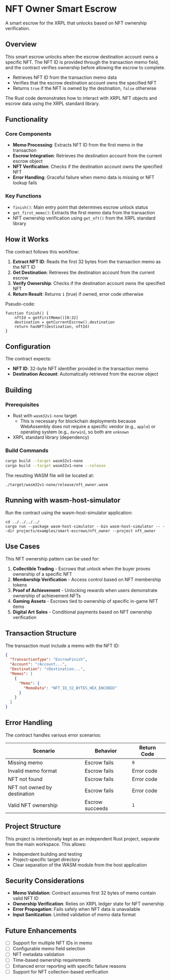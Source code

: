 # NFT Owner Smart Escrow

A smart escrow for the XRPL that unlocks based on NFT ownership verification.

## Overview

This smart escrow unlocks when the escrow destination account owns a specific NFT. The NFT ID is provided through the
transaction memo field, and the contract verifies ownership before allowing the escrow to complete.

- Retrieves NFT ID from the transaction memo data
- Verifies that the escrow destination account owns the specified NFT
- Returns `true` if the NFT is owned by the destination, `false` otherwise

The Rust code demonstrates how to interact with XRPL NFT objects and escrow data using the XRPL standard library.

## Functionality

### Core Components

- **Memo Processing**: Extracts NFT ID from the first memo in the transaction
- **Escrow Integration**: Retrieves the destination account from the current escrow object
- **NFT Verification**: Checks if the destination account owns the specified NFT
- **Error Handling**: Graceful failure when memo data is missing or NFT lookup fails

### Key Functions

- `finish()`: Main entry point that determines escrow unlock status
- `get_first_memo()`: Extracts the first memo data from the transaction
- NFT ownership verification using `get_nft()` from the XRPL standard library

## How it Works

The contract follows this workflow:

1. **Extract NFT ID**: Reads the first 32 bytes from the transaction memo as the NFT ID
2. **Get Destination**: Retrieves the destination account from the current escrow
3. **Verify Ownership**: Checks if the destination account owns the specified NFT
4. **Return Result**: Returns `1` (true) if owned, error code otherwise

Pseudo-code:

```
function finish() {
    nftId = getFirstMemo()[0:32]
    destination = getCurrentEscrow().destination
    return hasNFT(destination, nftId)
}
```

## Configuration

The contract expects:

- **NFT ID**: 32-byte NFT identifier provided in the transaction memo
- **Destination Account**: Automatically retrieved from the escrow object

## Building

### Prerequisites

- Rust with `wasm32v1-none` target
  - This is necessary for blockchain deployments because WebAssembly does not require a specific vendor (e.g.,
    `apple`) or operating system (e.g., `darwin`), so both are `unknown`
- XRPL standard library (dependency)

### Build Commands

```bash
cargo build --target wasm32v1-none
cargo build --target wasm32v1-none --release
```

The resulting WASM file will be located at:

```
./target/wasm32v1-none/release/nft_owner.wasm
```

## Running with wasm-host-simulator

Run the contract using the wasm-host-simulator application:

[//]: # (TODO: Replace `shell` with `bash` once https://github.com/ripple/craft/issues/180 merges)
```shell
cd ../../../../
cargo run --package wasm-host-simulator --bin wasm-host-simulator -- --dir projects/examples/smart-escrows/nft_owner --project nft_owner
```

## Use Cases

This NFT ownership pattern can be used for:

1. **Collectible Trading** - Escrows that unlock when the buyer proves ownership of a specific NFT
2. **Membership Verification** - Access control based on NFT membership tokens
3. **Proof of Achievement** - Unlocking rewards when users demonstrate ownership of achievement NFTs
4. **Gaming Assets** - Escrows tied to ownership of specific in-game NFT items
5. **Digital Art Sales** - Conditional payments based on NFT ownership verification

## Transaction Structure

The transaction must include a memo with the NFT ID:

```json
{
  "TransactionType": "EscrowFinish",
  "Account": "rAccount...",
  "Destination": "rDestination...",
  "Memos": [
    {
      "Memo": {
        "MemoData": "NFT_ID_32_BYTES_HEX_ENCODED"
      }
    }
  ]
}
```

## Error Handling

The contract handles various error scenarios:

| Scenario                     | Behavior        | Return Code |
| ---------------------------- | --------------- | ----------- |
| Missing memo                 | Escrow fails    | `0`         |
| Invalid memo format          | Escrow fails    | Error code  |
| NFT not found                | Escrow fails    | Error code  |
| NFT not owned by destination | Escrow fails    | Error code  |
| Valid NFT ownership          | Escrow succeeds | `1`         |

## Project Structure

This project is intentionally kept as an independent Rust project, separate from the main workspace. This allows:

- Independent building and testing
- Project-specific target directory
- Clear separation of the WASM module from the host application

## Security Considerations

- **Memo Validation**: Contract assumes first 32 bytes of memo contain valid NFT ID
- **Ownership Verification**: Relies on XRPL ledger state for NFT ownership
- **Error Propagation**: Fails safely when NFT data is unavailable
- **Input Sanitization**: Limited validation of memo data format

## Future Enhancements

- [ ] Support for multiple NFT IDs in memo
- [ ] Configurable memo field selection
- [ ] NFT metadata validation
- [ ] Time-based ownership requirements
- [ ] Enhanced error reporting with specific failure reasons
- [ ] Support for NFT collection-based verification
